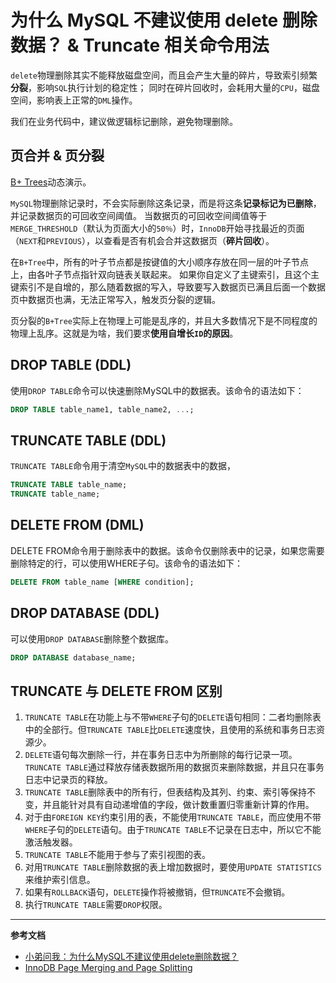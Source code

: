 # 为什么 MySQL 不建议使用 delete 删除数据？ & Truncate 相关命令用法

`delete`物理删除其实不能释放磁盘空间，而且会产生大量的碎片，导致索引频繁**分裂**，影响`SQL`执行计划的稳定性；
同时在碎片回收时，会耗用大量的`CPU`，磁盘空间，影响表上正常的`DML`操作。

我们在业务代码中，建议做逻辑标记删除，避免物理删除。

## 页合并 & 页分裂

[B+ Trees](https://www.cs.usfca.edu/~galles/visualization/BPlusTree.html)动态演示。


`MySQL`物理删除记录时，不会实际删除这条记录，而是将这条**记录标记为已删除**，并记录数据页的可回收空间阈值。
当数据页的可回收空间阈值等于`MERGE_THRESHOLD`（默认为页面大小的`50％`）时，`InnoDB`开始寻找最近的页面（`NEXT`和`PREVIOUS`），以查看是否有机会合并这数据页（**碎片回收**）。

在`B+Tree`中，所有的叶子节点都是按键值的大小顺序存放在同一层的叶子节点上，由各叶子节点指针双向链表关联起来。 
如果你自定义了主键索引，且这个主键索引不是自增的，那么随着数据的写入，导致要写入数据页已满且后面一个数据页中数据页也满，无法正常写入，触发页分裂的逻辑。

页分裂的`B+Tree`实际上在物理上可能是乱序的，并且大多数情况下是不同程度的物理上乱序。这就是为啥，我们要求**使用自增长`ID`的原因**。


## DROP TABLE (DDL)

使用`DROP TABLE`命令可以快速删除MySQL中的数据表。该命令的语法如下：
```sql
DROP TABLE table_name1, table_name2, ...;
```

## TRUNCATE TABLE (DDL)

`TRUNCATE TABLE`命令用于清空`MySQL`中的数据表中的数据，
```sql
TRUNCATE TABLE table_name;
TRUNCATE table_name;
```

## DELETE FROM (DML)

DELETE FROM命令用于删除表中的数据。该命令仅删除表中的记录，如果您需要删除特定的行，可以使用WHERE子句。该命令的语法如下：
```sql
DELETE FROM table_name [WHERE condition];
```

## DROP DATABASE (DDL)

可以使用`DROP DATABASE`删除整个数据库。
```sql
DROP DATABASE database_name;
```

## TRUNCATE 与 DELETE FROM 区别

1. `TRUNCATE TABLE`在功能上与不带`WHERE`子句的`DELETE`语句相同：二者均删除表中的全部行。但`TRUNCATE TABLE`比`DELETE`速度快，且使用的系统和事务日志资源少。
2. `DELETE`语句每次删除一行，并在事务日志中为所删除的每行记录一项。`TRUNCATE TABLE`通过释放存储表数据所用的数据页来删除数据，并且只在事务日志中记录页的释放。
3. `TRUNCATE TABLE`删除表中的所有行，但表结构及其列、约束、索引等保持不变，并且能针对具有自动递增值的字段，做计数重置归零重新计算的作用。
4. 对于由`FOREIGN KEY`约束引用的表，不能使用`TRUNCATE TABLE`，而应使用不带`WHERE`子句的`DELETE`语句。由于`TRUNCATE TABLE`不记录在日志中，所以它不能激活触发器。
5. `TRUNCATE TABLE`不能用于参与了索引视图的表。
6. 对用`TRUNCATE TABLE`删除数据的表上增加数据时，要使用`UPDATE STATISTICS`来维护索引信息。
7. 如果有`ROLLBACK`语句，`DELETE`操作将被撤销，但`TRUNCATE`不会撤销。
8. 执行`TRUNCATE TABLE`需要`DROP`权限。



---

**参考文档**

- [小弟问我：为什么MySQL不建议使用delete删除数据？](https://mp.weixin.qq.com/s/7dpNkLaglIyb_9DKdH43eQ)
- [InnoDB Page Merging and Page Splitting](https://www.percona.com/blog/2017/04/10/innodb-page-merging-and-page-splitting/)
